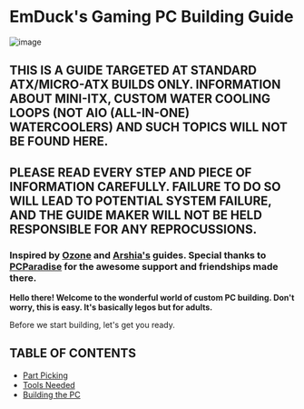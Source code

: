 # **EmDuck's Gaming PC Building Guide**

![image](https://user-images.githubusercontent.com/95573641/145118653-96ac0b4d-adc8-433c-a7fe-7468cf70362d.png)

## **THIS IS A GUIDE TARGETED AT STANDARD ATX/MICRO-ATX BUILDS ONLY. INFORMATION ABOUT MINI-ITX, CUSTOM WATER COOLING LOOPS (NOT AIO (ALL-IN-ONE) WATERCOOLERS) AND SUCH TOPICS WILL NOT BE FOUND HERE.**

## **PLEASE READ EVERY STEP AND PIECE OF INFORMATION CAREFULLY. FAILURE TO DO SO WILL LEAD TO POTENTIAL SYSTEM FAILURE, AND THE GUIDE MAKER WILL NOT BE HELD RESPONSIBLE FOR ANY REPROCUSSIONS.**

### Inspired by [Ozone](https://github.com/ozone3950) and [Arshia's](https://github.com/Arshia1381) guides. Special thanks to [PCParadise](https://discord.com/invite/pcparadise) for the awesome support and friendships made there.

**Hello there! Welcome to the wonderful world of custom PC building. Don't worry, this is easy. It's basically legos but for adults.**

Before we start building, let's get you ready.

## TABLE OF CONTENTS
- [Part Picking](https://github.com/EmDuck/Gaming-PC-Building-Guide/blob/main/PART%20PICKING.md)
- [Tools Needed](https://github.com/EmDuck/Gaming-PC-Building-Guide/blob/main/BUILDING.md)
- [Building the PC](https://github.com/EmDuck/Gaming-PC-Building-Guide/blob/main/BUILDING.md)
